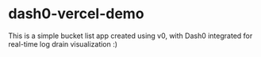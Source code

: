 # dash0-vercel-demo
This is a simple bucket list app created using v0, with Dash0 integrated for real-time log drain visualization :) 
